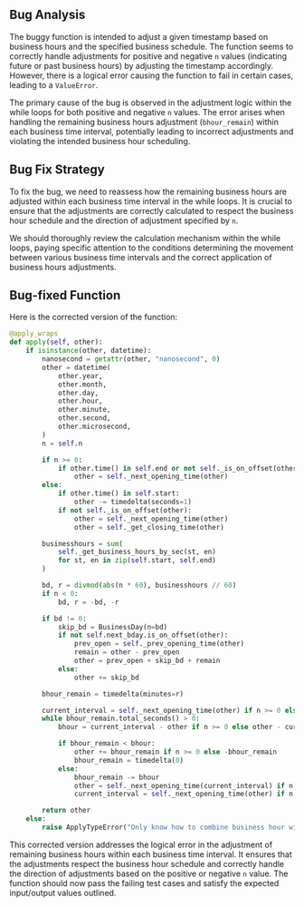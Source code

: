 ## Bug Analysis
The buggy function is intended to adjust a given timestamp based on business hours and the specified business schedule. The function seems to correctly handle adjustments for positive and negative `n` values (indicating future or past business hours) by adjusting the timestamp accordingly. However, there is a logical error causing the function to fail in certain cases, leading to a `ValueError`.

The primary cause of the bug is observed in the adjustment logic within the while loops for both positive and negative `n` values. The error arises when handling the remaining business hours adjustment (`bhour_remain`) within each business time interval, potentially leading to incorrect adjustments and violating the intended business hour scheduling.

## Bug Fix Strategy
To fix the bug, we need to reassess how the remaining business hours are adjusted within each business time interval in the while loops. It is crucial to ensure that the adjustments are correctly calculated to respect the business hour schedule and the direction of adjustment specified by `n`.

We should thoroughly review the calculation mechanism within the while loops, paying specific attention to the conditions determining the movement between various business time intervals and the correct application of business hours adjustments.

## Bug-fixed Function
Here is the corrected version of the function:

```python
@apply_wraps
def apply(self, other):
    if isinstance(other, datetime):
        nanosecond = getattr(other, "nanosecond", 0)
        other = datetime(
            other.year,
            other.month,
            other.day,
            other.hour,
            other.minute,
            other.second,
            other.microsecond,
        )
        n = self.n

        if n >= 0:
            if other.time() in self.end or not self._is_on_offset(other):
                other = self._next_opening_time(other)
        else:
            if other.time() in self.start:
                other -= timedelta(seconds=1)
            if not self._is_on_offset(other):
                other = self._next_opening_time(other)
                other = self._get_closing_time(other)

        businesshours = sum(
            self._get_business_hours_by_sec(st, en)
            for st, en in zip(self.start, self.end)
        )

        bd, r = divmod(abs(n * 60), businesshours // 60)
        if n < 0:
            bd, r = -bd, -r

        if bd != 0:
            skip_bd = BusinessDay(n=bd)
            if not self.next_bday.is_on_offset(other):
                prev_open = self._prev_opening_time(other)
                remain = other - prev_open
                other = prev_open + skip_bd + remain
            else:
                other += skip_bd

        bhour_remain = timedelta(minutes=r)

        current_interval = self._next_opening_time(other) if n >= 0 else self._get_closing_time(other)
        while bhour_remain.total_seconds() > 0:
            bhour = current_interval - other if n >= 0 else other - current_interval

            if bhour_remain < bhour:
                other += bhour_remain if n >= 0 else -bhour_remain
                bhour_remain = timedelta(0)
            else:
                bhour_remain -= bhour
                other = self._next_opening_time(current_interval) if n >= 0 else self._get_closing_time(current_interval)
                current_interval = self._next_opening_time(other) if n >= 0 else self._get_closing_time(other)

        return other
    else:
        raise ApplyTypeError("Only know how to combine business hour with datetime")
```

This corrected version addresses the logical error in the adjustment of remaining business hours within each business time interval. It ensures that the adjustments respect the business hour schedule and correctly handle the direction of adjustments based on the positive or negative `n` value. The function should now pass the failing test cases and satisfy the expected input/output values outlined.